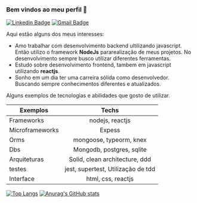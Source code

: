 ### Bem vindos ao meu perfil 👋

[![Linkedin Badge](https://img.shields.io/badge/-edersonsl-blue?style=flat-square&logo=Linkedin&logoColor=white&link=https://www.linkedin.com/in/edersonsl/)](https://www.linkedin.com/in/edersonsl/)
[![Gmail Badge](https://img.shields.io/badge/-edersonrodrigo31@gmail.com-c14438?style=flat-square&logo=Gmail&logoColor=white&link=mailto:edersonrodrigo31@gmail.com)](mailto:edersonrodrigo31@gmail.com)

Aqui estão alguns dos meus interesses:

* Amo trabalhar com desenvolvimento backend ultilizando javascript. Então utilizo o framework **NodeJs** pararealização de meus projetos. No desenvolvimento sempre busco utilizar diferentes ferramentas.
* Estudo sobre desenvolvimento frontend, tambem em javascript utilizando **reactjs**.
* Sonho em um dia ter uma carreira sólida como desenvolvedor. Buscando sempre conhecimentos diferentes e atualizados.

Alguns exemplos de tecnologias e abilidades que gosto de utilizar.

| Exemplos | Techs |
| ------------- |:-------------:|
| Frameworks | nodejs, reactjs |
| Microframeworks | Expess |
| Orms  | mongoose, typeorm, knex |
| Dbs  | Mongodb, postgres, sqlite |
| Arquiteturas | Solid, clean architecture, ddd |
| testes | jest, supertest, Utilização de tdd |
| Interface | html, css, reactjs |

[![Top Langs](https://github-readme-stats.vercel.app/api/top-langs/?username=edersonrdg&layout=compact&theme=dark)](https://github.com/edersonrdg/github-readme-stats)
[![Anurag's GitHub stats](https://github-readme-stats.vercel.app/api?username=edersonrdg&show_icons=true&theme=dark)](https://github.com/edersonrdg/github-readme-stats)

<!--
**edersonrdg/edersonrdg** is a ✨ _special_ ✨ repository because its `README.md` (this file) appears on your GitHub profile.

Here are some ideas to get you started:

- 🔭 I’m currently working on ...
- 🌱 I’m currently learning ...
- 👯 I’m looking to collaborate on ...
- 🤔 I’m looking for help with ...
- 💬 Ask me about ...
- 📫 How to reach me: ...
- 😄 Pronouns: ...
- ⚡ Fun fact: ...
-->
